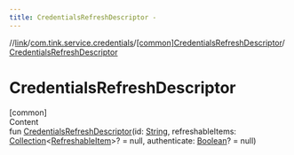 ```yaml
---
title: CredentialsRefreshDescriptor -
---
```

//[link](../../index.md)/[com.tink.service.credentials](../index.md)/[[common]CredentialsRefreshDescriptor](index.md)/[CredentialsRefreshDescriptor](-credentials-refresh-descriptor.md)



# CredentialsRefreshDescriptor  
[common]  
Content  
fun [CredentialsRefreshDescriptor](-credentials-refresh-descriptor.md)(id: [String](https://kotlinlang.org/api/latest/jvm/stdlib/kotlin/-string/index.html), refreshableItems: [Collection](https://kotlinlang.org/api/latest/jvm/stdlib/kotlin.collections/-collection/index.html)<[RefreshableItem](../../com.tink.model.credentials/[common]-refreshable-item/index.md)>? = null, authenticate: [Boolean](https://kotlinlang.org/api/latest/jvm/stdlib/kotlin/-boolean/index.html)? = null)  



